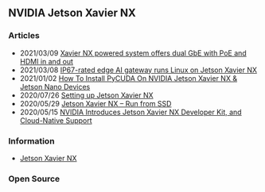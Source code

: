 ## NVIDIA Jetson Xavier NX


### Articles
- 2021/03/09 [Xavier NX powered system offers dual GbE with PoE and HDMI in and out](http://linuxgizmos.com/xavier-nx-powered-system-offers-dual-gbe-with-poe-and-hdmi-in-and-out/)
- 2021/03/08 [IP67-rated edge AI gateway runs Linux on Jetson Xavier NX](http://linuxgizmos.com/ip67-rated-edge-ai-gateway-runs-linux-on-jetson-xavier-nx/)
- 2021/01/02 [How To Install PyCUDA On NVIDIA Jetson Xavier NX & Jetson Nano Devices](https://zlab.medium.com/how-to-install-pycuda-on-nvidia-jetson-xavier-nx-jetson-nano-devices-30304bf3b9f7)
- 2020/07/26 [Setting up Jetson Xavier NX](https://jkjung-avt.github.io/setting-up-xavier-nx/)
- 2020/05/29 [Jetson Xavier NX – Run from SSD](https://www.jetsonhacks.com/2020/05/29/jetson-xavier-nx-run-from-ssd/)
- 2020/05/15 [NVIDIA Introduces Jetson Xavier NX Developer Kit, and Cloud-Native Support](https://www.cnx-software.com/2020/05/15/nvidia-jetson-xavier-nx-developer-kit-cloud-native-support/)


### Information
- [Jetson Xavier NX](https://developer.nvidia.com/embedded/jetson-xavier-nx)


### Open Source



